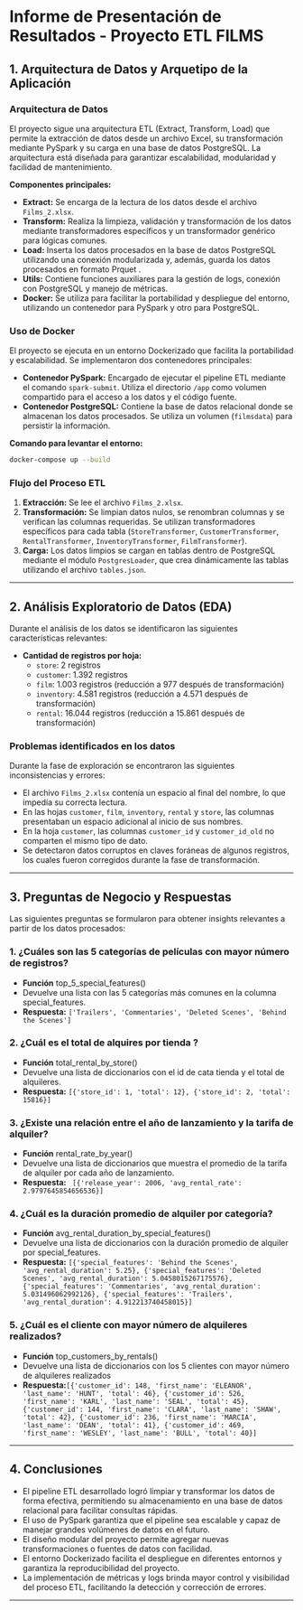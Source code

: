 # Informe de Presentación de Resultados - Proyecto ETL FILMS

## 1. Arquitectura de Datos y Arquetipo de la Aplicación

### Arquitectura de Datos

El proyecto sigue una arquitectura ETL (Extract, Transform, Load) que permite la extracción de datos desde un archivo Excel, su transformación mediante PySpark y su carga en una base de datos PostgreSQL. La arquitectura está diseñada para garantizar escalabilidad, modularidad y facilidad de mantenimiento.

**Componentes principales:**

- **Extract:** Se encarga de la lectura de los datos desde el archivo `Films_2.xlsx`.
- **Transform:** Realiza la limpieza, validación y transformación de los datos mediante transformadores específicos y un transformador genérico para lógicas comunes.
- **Load:** Inserta los datos procesados en la base de datos PostgreSQL utilizando una conexión modularizada y, además, guarda los datos procesados en formato Prquet .
- **Utils:** Contiene funciones auxiliares para la gestión de logs, conexión con PostgreSQL y manejo de métricas.
- **Docker:** Se utiliza para facilitar la portabilidad y despliegue del entorno, utilizando un contenedor para PySpark y otro para PostgreSQL.

### Uso de Docker

El proyecto se ejecuta en un entorno Dockerizado que facilita la portabilidad y escalabilidad. Se implementaron dos contenedores principales:

- **Contenedor PySpark:** Encargado de ejecutar el pipeline ETL mediante el comando `spark-submit`. Utiliza el directorio `/app` como volumen compartido para el acceso a los datos y el código fuente.
- **Contenedor PostgreSQL:** Contiene la base de datos relacional donde se almacenan los datos procesados. Se utiliza un volumen (`filmsdata`) para persistir la información.

**Comando para levantar el entorno:**

```bash
docker-compose up --build
```

### Flujo del Proceso ETL

1. **Extracción:** Se lee el archivo `Films_2.xlsx`.
2. **Transformación:** Se limpian datos nulos, se renombran columnas y se verifican las columnas requeridas. Se utilizan transformadores específicos para cada tabla (`StoreTransformer`, `CustomerTransformer`, `RentalTransformer`, `InventoryTransformer`, `FilmTransformer`).
3. **Carga:** Los datos limpios se cargan en tablas dentro de PostgreSQL mediante el módulo `PostgresLoader`, que crea dinámicamente las tablas utilizando el archivo `tables.json`.

---

## 2. Análisis Exploratorio de Datos (EDA)

Durante el análisis de los datos se identificaron las siguientes características relevantes:

- **Cantidad de registros por hoja:**
  - `store`: 2 registros
  - `customer`: 1.392 registros
  - `film`: 1.003 registros (reducción a 977 después de transformación)
  - `inventory`: 4.581 registros (reducción a 4.571 después de transformación)
  - `rental`: 16.044 registros (reducción a 15.861 después de transformación)

### Problemas identificados en los datos

Durante la fase de exploración se encontraron las siguientes inconsistencias y errores:

- El archivo `Films_2.xlsx` contenía un espacio al final del nombre, lo que impedía su correcta lectura.
- En las hojas `customer`, `film`, `inventory`, `rental` y `store`, las columnas presentaban un espacio adicional al inicio de sus nombres.
- En la hoja `customer`, las columnas `customer_id` y `customer_id_old` no comparten el mismo tipo de dato.
- Se detectaron datos corruptos en claves foráneas de algunos registros, los cuales fueron corregidos durante la fase de transformación.

---

## 3. Preguntas de Negocio y Respuestas

Las siguientes preguntas se formularon para obtener insights relevantes a partir de los datos procesados:

### 1. ¿Cuáles son las 5 categorías de películas con mayor número de registros?
  - **Función** top_5_special_features()
  - Devuelve una lista con las 5 categorías más comunes en la columna special_features.
  - **Respuesta:**  `['Trailers', 'Commentaries', 'Deleted Scenes', 'Behind the Scenes']`

### 2. ¿Cuál es el total de alquires por tienda ?
  - **Función** total_rental_by_store()
  - Devuelve una lista de diccionarios con el id de cata tienda y el total de alquileres.
  - **Respuesta:**  `[{'store_id': 1, 'total': 12}, {'store_id': 2, 'total': 15816}]`

### 3. ¿Existe una relación entre el año de lanzamiento y la tarifa de alquiler?
  - **Función** rental_rate_by_year()
  - Devuelve una lista de diccionarios que muestra el promedio de la tarifa de alquiler por cada año de lanzamiento.
  - **Respuesta:** ` [{'release_year': 2006, 'avg_rental_rate': 2.9797645854656536}]`

###  4. ¿Cuál es la duración promedio de alquiler por categoría?
  - **Función** avg_rental_duration_by_special_features()
  - Devuelve una lista de diccionarios con la duración promedio de alquiler por special_features.
  - **Respuesta:** `[{'special_features': 'Behind the Scenes', 'avg_rental_duration': 5.25}, {'special_features': 'Deleted Scenes', 'avg_rental_duration': 5.0458015267175576}, {'special_features': 'Commentaries', 'avg_rental_duration': 5.031496062992126}, {'special_features': 'Trailers', 'avg_rental_duration': 4.912213740458015}]`

### 5. ¿Cuál es el cliente con mayor número de alquileres realizados?
  - **Función** top_customers_by_rentals()
  - Devuelve una lista de diccionarios  con los 5 clientes con mayor número de alquileres realizados
  - **Respuesta:**`[{'customer_id': 148, 'first_name': 'ELEANOR', 'last_name': 'HUNT', 'total': 46}, {'customer_id': 526, 'first_name': 'KARL', 'last_name': 'SEAL', 'total': 45}, {'customer_id': 144, 'first_name': 'CLARA', 'last_name': 'SHAW', 'total': 42}, {'customer_id': 236, 'first_name': 'MARCIA', 'last_name': 'DEAN', 'total': 41}, {'customer_id': 469, 'first_name': 'WESLEY', 'last_name': 'BULL', 'total': 40}]`

---

## 4. Conclusiones

- El pipeline ETL desarrollado logró limpiar y transformar los datos de forma efectiva, permitiendo su almacenamiento en una base de datos relacional para facilitar consultas rápidas.
- El uso de PySpark garantiza que el pipeline sea escalable y capaz de manejar grandes volúmenes de datos en el futuro.
- El diseño modular del proyecto permite agregar nuevas transformaciones o fuentes de datos con facilidad.
- El entorno Dockerizado facilita el despliegue en diferentes entornos y garantiza la reproducibilidad del proyecto.
- La implementación de métricas y logs brinda mayor control y visibilidad del proceso ETL, facilitando la detección y corrección de errores.

---
